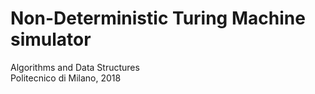 # Non-Deterministic Turing Machine simulator

Algorithms and Data Structures  
Politecnico di Milano, 2018


